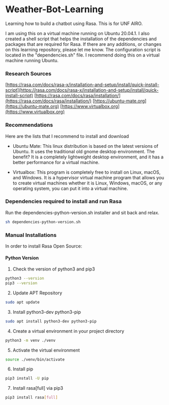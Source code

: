 # Weather-Bot-Learning
Learning how to build a chatbot using Rasa. This is for UNF AIRO. 

I am using this on a virtual machine running on Ubuntu 20.04.1. I also created a shell script that
helps the installation of the dependencies and packages that are required for Rasa. If there are 
any additions, or changes on this learning repository, please let me know. The configuration script is located
in the "dependencies.sh" file. I recommend doing this on a virtual machine running Ubuntu. 

### Research Sources 
[https://rasa.com/docs/rasa-x/installation-and-setup/install/quick-install-script](https://rasa.com/docs/rasa-x/installation-and-setup/install/quick-install-script)
[https://rasa.com/docs/rasa/installation/](https://rasa.com/docs/rasa/installation/)
[https://ubuntu-mate.org](https://ubuntu-mate.org)
[https://www.virtualbox.org](https://www.virtualbox.org)

### Recommendations 
Here are the lists that I recommend to install and download 
- Ubuntu Mate: This linux distribution is based on the latest versions of Ubuntu. It uses the traditional
old gnome desktop environment. The benefit? It is a completely lightweight desktop environment, and it has a better performance for a virtual machine. 


- Virtualbox: This program is completely free to install on Linux, macOS, and Windows. It is a hypervisor virtual machine program that allows you to create virtual machines whether it is Linux, Windows, macOS, or any operating system, you can put it into a virtual machine. 



### Dependencies required to install and run Rasa
Run the dependencies-python-version.sh installer and sit back and relax.
```sh
sh dependencies-python-version.sh
```

### Manual Installations 
In order to install Rasa Open Source: 

#### Python Version 
1. Check the version of python3 and pip3 


```sh
python3 --version 
pip3 --version
```

2. Update APT Repository 
```sh 
sudo apt update
```

3. Install python3-dev python3-pip
```sh
sudo apt install python3-dev python3-pip
```

4. Create a virtual environment in your project directory 
```sh
python3 -m venv ./venv
```

5. Activate the virtual environment
```sh
source ./venv/bin/activate
```

6. Install pip 
```sh 
pip3 install -U pip 
```

7. Install rasa[full] via pip3
```sh
pip3 install rasa[full]
```